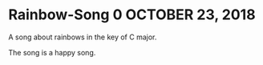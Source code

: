 # Rainbow-Song 0 OCTOBER 23, 2018

A song about rainbows in the key of C major.

The song is a happy song.
